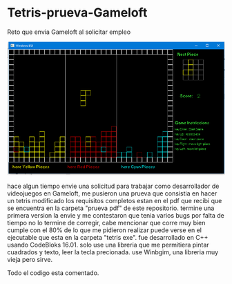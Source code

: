 # Tetris-prueva-Gameloft
Reto que envia Gameloft al solicitar empleo

![GitHub Logo](tetris.png)

hace algun tiempo envie una solicitud para trabajar como desarrollador de videojuegos en Gameloft, me pusieron una prueva que consistia en hacer un tetris modificado los requisitos completos estan en el pdf que recibi que se encuentra en la carpeta "prueva pdf" de este repositorio. termine una primera version la envie y me contestaron que tenia varios bugs por falta de tiempo no lo termine de corregir, cabe mencionar que corre muy bien cumple con el 80% de lo que me pidieron realizar puede verse en el ejecutable que esta en la carpeta "tetris exe".
fue desarrollado en C++ usando CodeBloks 16.01. solo use una libreria que me permitiera pintar cuadrados y texto, leer la tecla precionada. use Winbgim, una libreria muy vieja pero sirve.

Todo el codigo esta comentado.

